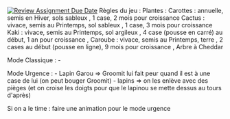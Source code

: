 [![Review Assignment Due Date](https://classroom.github.com/assets/deadline-readme-button-22041afd0340ce965d47ae6ef1cefeee28c7c493a6346c4f15d667ab976d596c.svg)](https://classroom.github.com/a/V4LfdTHJ)
Règles du jeu : 
Plantes : 
        Carottes : annuelle, semis en Hiver, sols sableux , 1 case, 2 mois pour croissance
        Cactus : vivace, semis au Printemps, sol sableux , 1 case, 3 mois pour croissance
        Kaki : vivace, semis au Printemps, sol argileux , 4 case (pousse en carré) au début, 1 an pour croissance ,
        Caroube : vivace, semis au Printemps, terre , 2 cases au début (pousse en ligne), 9 mois pour croissance , 
        Arbre à Cheddar

Mode Classique : 
    - 

Mode Urgence : 
    - Lapin Garou => Groomit lui fait peur quand il est à une case de lui (on peut bouger Groomit)
    - lapins => on les enlève avec des pièges (et on croise les doigts pour que le lapinou se mette dessus au tours d'après)

Si on a le time : faire une animation pour le mode urgence
